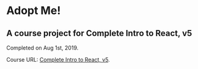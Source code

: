 # Adopt Me!

## A course project for Complete Intro to React, v5

Completed on Aug 1st, 2019.  

Course URL: [Complete Intro to React, v5](https://frontendmasters.com/courses/complete-react-v5/). 


